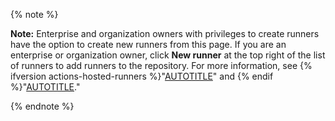 {% note %}

**Note:** Enterprise and organization owners with privileges to create runners have the option to create new runners from this page. If you are an enterprise or organization owner, click **New runner** at the top right of the list of runners to add runners to the repository. For more information, see {% ifversion actions-hosted-runners %}"[AUTOTITLE](/actions/using-github-hosted-runners/managing-larger-runners)" and {% endif %}"[AUTOTITLE](/actions/hosting-your-own-runners/managing-self-hosted-runners/adding-self-hosted-runners)."

{% endnote %}
